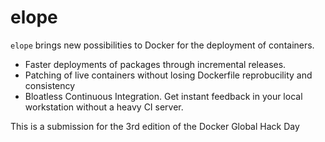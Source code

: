 # elope

`elope` brings new possibilities to Docker for the deployment of containers.
* Faster deployments of packages through incremental releases.
* Patching of live containers without losing Dockerfile reprobucility and consistency
* Bloatless Continuous Integration. 
Get instant feedback in your local workstation without a heavy CI server.

This is a submission for the 3rd edition of the Docker Global Hack Day


